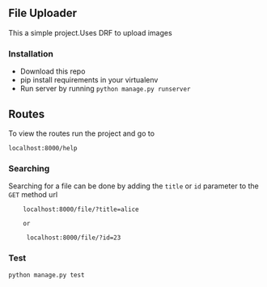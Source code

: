 ## File Uploader

This a simple project.Uses DRF to upload images


### Installation

- Download this repo
- pip install requirements in your virtualenv
- Run server by running `python manage.py runserver`


## Routes
To view the routes run the project and go to

 ```
 localhost:8000/help

 ```

### Searching
Searching for a file can be done by adding the `title` or `id` parameter to the `GET` method url

```
    localhost:8000/file/?title=alice

    or

     localhost:8000/file/?id=23
```

### Test
`python manage.py test`
